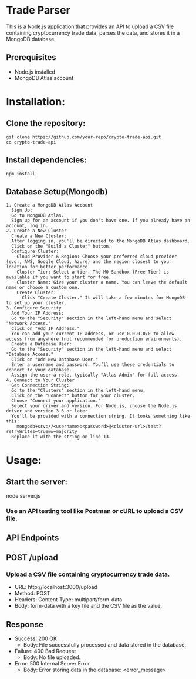 # Trade Parser
  This is a Node.js application that provides an API to upload a CSV file containing cryptocurrency trade data, parses the data, and stores it in a MongoDB database.
## Prerequisites
  - Node.js installed
  - MongoDB Atlas account
# Installation:
  ## Clone the repository:
    git clone https://github.com/your-repo/crypto-trade-api.git
    cd crypto-trade-api
  ## Install dependencies:
    npm install
  ## Database Setup(Mongodb)
    1. Create a MongoDB Atlas Account
      Sign Up:
      Go to MongoDB Atlas.
      Sign up for an account if you don't have one. If you already have an account, log in.
    2. Create a New Cluster
      Create a New Cluster:
      After logging in, you'll be directed to the MongoDB Atlas dashboard.
      Click on the "Build a Cluster" button.
      Configure Cluster:
        Cloud Provider & Region: Choose your preferred cloud provider (e.g., AWS, Google Cloud, Azure) and the region closest to your location for better performance.
        Cluster Tier: Select a tier. The M0 Sandbox (Free Tier) is available if you want to start for free.
        Cluster Name: Give your cluster a name. You can leave the default name or choose a custom one.
        Create Cluster:
          Click "Create Cluster." It will take a few minutes for MongoDB to set up your cluster.
    3. Configure Security
      Add Your IP Address:
      Go to the "Security" section in the left-hand menu and select "Network Access."
      Click on "Add IP Address."
      You can add your current IP address, or use 0.0.0.0/0 to allow access from anywhere (not recommended for production environments).
      Create a Database User:
      Go to the "Security" section in the left-hand menu and select "Database Access."
      Click on "Add New Database User."
      Enter a username and password. You’ll use these credentials to connect to your database.
      Assign the user a role, typically "Atlas Admin" for full access.
    4. Connect to Your Cluster
      Get Connection String:
      Go to the "Clusters" section in the left-hand menu.
      Click on the "Connect" button for your cluster.
      Choose "Connect your application."
      Select your driver and version. For Node.js, choose the Node.js driver and version 3.6 or later.
      You'll be provided with a connection string. It looks something like this:
        mongodb+srv://<username>:<password>@<cluster-url>/test?retryWrites=true&w=majority
      Replace it with the string on line 13.
# Usage:
## Start the server:
  node server.js
### Use an API testing tool like Postman or cURL to upload a CSV file.

## API Endpoints
## POST /upload
### Upload a CSV file containing cryptocurrency trade data.
  - URL: http://localhost:3000/upload 
  - Method: POST
  - Headers: Content-Type: multipart/form-data
  - Body: form-data with a key file and the CSV file as the value.
## Response
  - Success: 200 OK
    - Body: File successfully processed and data stored in the database.
  - Failure: 400 Bad Request
    - Body: No file uploaded.
  - Error: 500 Internal Server Error
    - Body: Error storing data in the database: <error_message>
